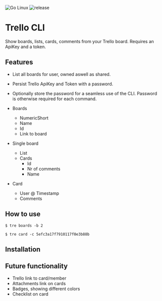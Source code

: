 ![Go Linux](https://github.com/Elpulgo/trello/workflows/Go%20Linux/badge.svg?branch=master)
![release](https://github.com/Elpulgo/trello/workflows/release/badge.svg?branch=0.1.1&event=release)

# Trello CLI
Show boards, lists, cards, comments from your Trello board. Requires an ApiKey and a token.

## Features
 + List all boards for user, owned aswell as shared.
 + Persist Trello ApiKey and Token with a password.
 + Optionally store the password for a seamless use of the CLI. 
   Password is otherwise required for each command.
 + Boards
    + NumericShort
    + Name
    + Id
    + Link to board 
 
 + Single board
    + List
    + Cards
      + Id
      + Nr of comments
      + Name
 + Card
    + User @ Timestamp
    + Comments

## How to use
```
$ tre boards -b 2  
```
```
$ tre card -c 5efc3a17f7910117f0e3b88b
```

## Installation

## Future functionality
  + Trello link to card/member
  + Attachments link on cards
  + Badges, showing different colors
  + Checklist on card


